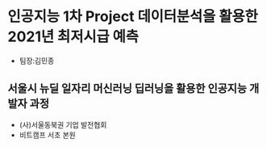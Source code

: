 # 인공지능 1차 Project 데이터분석을 활용한 2021년 최저시급 예측
- 팀장:김민종

## 서울시 뉴딜 일자리 머신러닝 딥러닝을 활용한 인공지능 개발자 과정
- (사)서울동북권 기업 발전협회 
- 비트캠프 서초 본원

